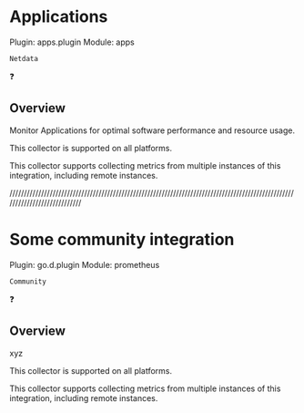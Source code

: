 

# Applications

Plugin: apps.plugin
Module: apps

`Netdata`

<span title="This is a tooltip">❓</span>


## Overview

Monitor Applications for optimal software performance and resource usage.



This collector is supported on all platforms.

This collector supports collecting metrics from multiple instances of this integration, including remote instances.






////////////////////////////////////////////////////////////////////////////////////////////////////////////////////////////




# Some community integration

Plugin: go.d.plugin
Module: prometheus

`Community`

<span title="This is another tooltip">❓</span>

## Overview

xyz



This collector is supported on all platforms.

This collector supports collecting metrics from multiple instances of this integration, including remote instances.
